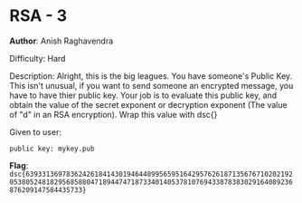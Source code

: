 # RSA - 3

**Author**: Anish Raghavendra

Difficulty: Hard

Description:
Alright, this is the big leagues. You have someone's Public Key. This isn't unusual, if you want to send someone an encrypted message,
you have to have thier public key. Your job is to evaluate this public key, and obtain the value of the secret exponent or
decryption exponent (The value of "d" in an RSA encryption). Wrap this value with dsc{}

Given to user:

    public key: mykey.pub

**Flag**: `dsc{6393313697836242618414301946448995659516429576261871356767102021920538052481829568588047189447471873340140537810769433878383029164089236876209147584435733}`
